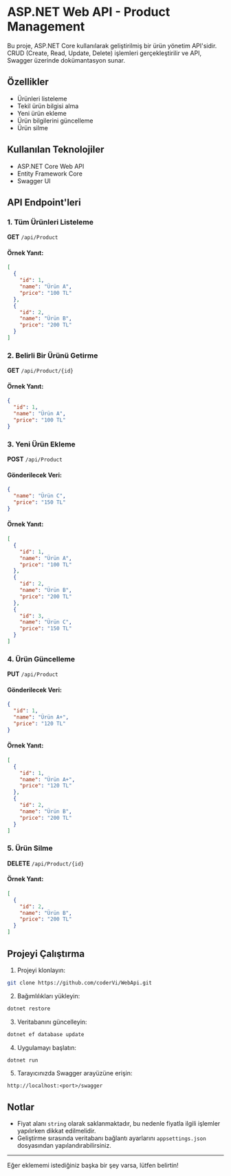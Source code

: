 # ASP.NET Web API - Product Management

Bu proje, ASP.NET Core kullanılarak geliştirilmiş bir ürün yönetim API'sidir. CRUD (Create, Read, Update, Delete) işlemleri gerçekleştirilir ve API, Swagger üzerinde dokümantasyon sunar.

## Özellikler

- Ürünleri listeleme
- Tekil ürün bilgisi alma
- Yeni ürün ekleme
- Ürün bilgilerini güncelleme
- Ürün silme

## Kullanılan Teknolojiler

- ASP.NET Core Web API
- Entity Framework Core
- Swagger UI




## API Endpoint'leri

### 1. Tüm Ürünleri Listeleme
**GET** `/api/Product`

#### Örnek Yanıt:
```json
[
  {
    "id": 1,
    "name": "Ürün A",
    "price": "100 TL"
  },
  {
    "id": 2,
    "name": "Ürün B",
    "price": "200 TL"
  }
]
```

### 2. Belirli Bir Ürünü Getirme
**GET** `/api/Product/{id}`

#### Örnek Yanıt:
```json
{
  "id": 1,
  "name": "Ürün A",
  "price": "100 TL"
}
```

### 3. Yeni Ürün Ekleme
**POST** `/api/Product`

#### Gönderilecek Veri:
```json
{
  "name": "Ürün C",
  "price": "150 TL"
}
```

#### Örnek Yanıt:
```json
[
  {
    "id": 1,
    "name": "Ürün A",
    "price": "100 TL"
  },
  {
    "id": 2,
    "name": "Ürün B",
    "price": "200 TL"
  },
  {
    "id": 3,
    "name": "Ürün C",
    "price": "150 TL"
  }
]
```

### 4. Ürün Güncelleme
**PUT** `/api/Product`

#### Gönderilecek Veri:
```json
{
  "id": 1,
  "name": "Ürün A+",
  "price": "120 TL"
}
```

#### Örnek Yanıt:
```json
[
  {
    "id": 1,
    "name": "Ürün A+",
    "price": "120 TL"
  },
  {
    "id": 2,
    "name": "Ürün B",
    "price": "200 TL"
  }
]
```

### 5. Ürün Silme
**DELETE** `/api/Product/{id}`

#### Örnek Yanıt:
```json
[
  {
    "id": 2,
    "name": "Ürün B",
    "price": "200 TL"
  }
]
```

## Projeyi Çalıştırma

1. Projeyi klonlayın:
```bash
git clone https://github.com/coderVi/WebApi.git
```

2. Bağımlılıkları yükleyin:
```bash
dotnet restore
```

3. Veritabanını güncelleyin:
```bash
dotnet ef database update
```

4. Uygulamayı başlatın:
```bash
dotnet run
```

5. Tarayıcınızda Swagger arayüzüne erişin:
```
http://localhost:<port>/swagger
```

## Notlar
- Fiyat alanı `string` olarak saklanmaktadır, bu nedenle fiyatla ilgili işlemler yapılırken dikkat edilmelidir.
- Geliştirme sırasında veritabanı bağlantı ayarlarını `appsettings.json` dosyasından yapılandırabilirsiniz.

---

Eğer eklememi istediğiniz başka bir şey varsa, lütfen belirtin!
